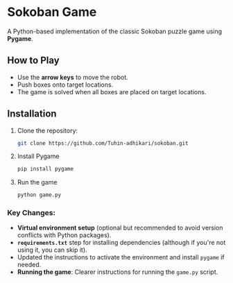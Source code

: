 # Sokoban Game

A Python-based implementation of the classic Sokoban puzzle game using **Pygame**.

## How to Play

- Use the **arrow keys** to move the robot.
- Push boxes onto target locations.
- The game is solved when all boxes are placed on target locations.

## Installation

1. Clone the repository:

   ```bash
   git clone https://github.com/Tuhin-adhikari/sokoban.git

2. Install Pygame

   ```bash
   pip install pygame

3. Run the game
   ```bash
   python game.py
   ```

### Key Changes:
- **Virtual environment setup** (optional but recommended to avoid version conflicts with Python packages).
- **`requirements.txt`** step for installing dependencies (although if you're not using it, you can skip it).
- Updated the instructions to activate the environment and install `pygame` if needed.
- **Running the game**: Clearer instructions for running the `game.py` script.
